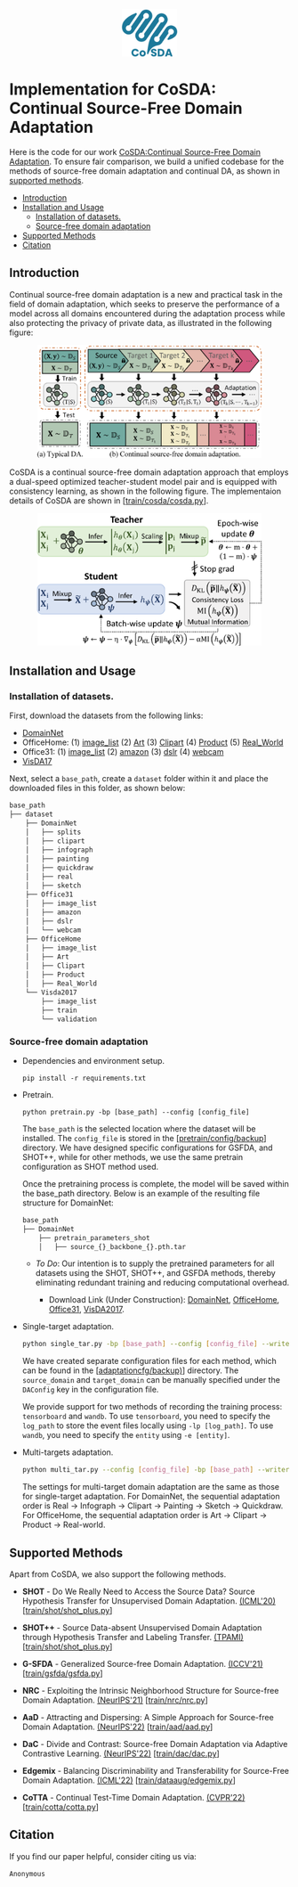 <div align='center' style="margin-bottom: 10px"><img src='img/logo.png' alt="logo" width="20%" /></div>

# Implementation for CoSDA: Continual Source-Free Domain Adaptation

Here is the code for our work [CoSDA:Continual Source-Free Domain Adaptation](https://arxiv.org/abs/2304.06627). To ensure fair comparison, we build a unified codebase for the methods of source-free domain adaptation and continual DA, as shown in [supported methods](#supported-methods).

- [Introduction](#introduction)
- [Installation and Usage](#installation-and-usage)
  - [Installation of datasets.](#installation-of-datasets)
  - [Source-free domain adaptation](#source-free-domain-adaptation)
- [Supported Methods](#supported-methods)
- [Citation](#citation)


## Introduction
Continual source-free domain adaptation is a new and practical task in the field of domain adaptation, which seeks to preserve the performance of a model across all domains encountered during the adaptation process while also protecting the privacy of private data, as illustrated in the following figure:
<div align='center'><img src="img/CoSDA_Settings.png" alt="setting of continual SFDA" width="80%"/></div>

CoSDA is a continual source-free domain adaptation approach that employs a dual-speed optimized teacher-student model pair and is equipped with consistency learning, as shown in the following figure. The implementaion details of CoSDA are shown in \[[train/cosda/cosda.py](train/cosda/cosda.py)\].

<div align='center'><img src="img/CoSDA_Method.png" alt="pipeline of CoSDA" width="80%"/></div>

## Installation and Usage

### Installation of datasets.
First, download the datasets from the following links:

  - [DomainNet](http://ai.bu.edu/M3SDA/)
  - OfficeHome: (1) [image_list](https://cloud.tsinghua.edu.cn/f/ca3a3b6a8d554905b4cd/?dl=1) (2) [Art](https://cloud.tsinghua.edu.cn/f/4691878067d04755beab/?dl=1) (3) [Clipart](https://cloud.tsinghua.edu.cn/f/0d41e7da4558408ea5aa/?dl=1) (4) [Product](https://cloud.tsinghua.edu.cn/f/76186deacd7c4fa0a679/?dl=1) (5) [Real_World](https://cloud.tsinghua.edu.cn/f/dee961894cc64b1da1d7/?dl=1)
  - Office31: (1) [image_list](https://cloud.tsinghua.edu.cn/f/d9bca681c71249f19da2/?dl=1) (2) [amazon](https://cloud.tsinghua.edu.cn/f/edc8d1bba1c740dc821c/?dl=1) (3) [dslr](https://cloud.tsinghua.edu.cn/f/ca6df562b7e64850ad7f/?dl=1) (4) [webcam](https://cloud.tsinghua.edu.cn/f/82b24ed2e08f4a3c8888/?dl=1)
  - [VisDA17](https://ai.bu.edu/visda-2017/)

Next, select a `base_path`, create a `dataset` folder within it and place the downloaded files in this folder, as shown below:
```
base_path
├── dataset
    ├── DomainNet
    │   ├── splits
    │   ├── clipart
    │   ├── infograph
    │   ├── painting
    │   ├── quickdraw
    │   ├── real
    │   ├── sketch
    ├── Office31
    │   ├── image_list
    │   ├── amazon
    │   ├── dslr
    │   └── webcam
    ├── OfficeHome
    │   ├── image_list
    │   ├── Art
    │   ├── Clipart
    │   ├── Product
    │   ├── Real_World
    └── Visda2017
        ├── image_list
        ├── train
        └── validation
```
### Source-free domain adaptation
* Dependencies and environment setup.
  ```
  pip install -r requirements.txt
  ```
* Pretrain.
  
  ```
  python pretrain.py -bp [base_path] --config [config_file] 
  ```
  The `base_path` is the selected location where the dataset will be installed. The `config_file` is stored in the  \[[pretrain/config/backup](pretrain/config/backup)\] directory. We have designed specific configurations for GSFDA, and SHOT++, while for other methods, we use the same pretrain configuration as SHOT method used. 

  Once the pretraining process is complete, the model will be saved within the base_path directory. Below is an example of the resulting file structure for DomainNet:

  ```
  base_path
  ├── DomainNet
      ├── pretrain_parameters_shot
      │   ├── source_{}_backbone_{}.pth.tar
  ```
  * *To Do*: Our intention is to supply the pretrained parameters for all datasets using the SHOT, SHOT++, and GSFDA methods, thereby eliminating redundant training and reducing computational overhead.
    
    * Download Link (Under Construction): [DomainNet](), [OfficeHome](), [Office31](), [VisDA2017]().

* Single-target adaptation.
  ```bash
  python single_tar.py -bp [base_path] --config [config_file] --writer [tensorboard / wandb]
  ```
  We have created separate configuration files for each method, which can be found in the \[[adaptationcfg/backup)](adaptationcfg/backup)\] directory. The `source_domain` and `target_domain` can be manually specified under the `DAConfig` key in the configuration file. 

  We provide support for two methods of recording the training process: `tensorboard` and `wandb`. To use `tensorboard`, you need to specify the `log_path` to store the event files locally using `-lp [log_path]`. To use `wandb`, you need to specify the `entity` using `-e [entity]`.

* Multi-targets adaptation.

  ```bash
  python multi_tar.py --config [config_file] -bp [base_path] --writer [tensorboard / wandb] (-lp [log_path] or -e [entity])
  ```
  The settings for multi-target domain adaptation are the same as those for single-target adaptation. For DomainNet, the sequential adaptation order is Real → Infograph → Clipart → Painting → Sketch → Quickdraw. For OfficeHome, the sequential adaptation order is Art → Clipart → Product → Real-world.

## Supported Methods
Apart from CoSDA, we also support the following methods. 

- **SHOT** - Do We Really Need to Access the Source Data? Source Hypothesis Transfer for Unsupervised Domain Adaptation. [(ICML'20)](https://proceedings.mlr.press/v119/liang20a.html) \[[train/shot/shot_plus.py](train/shot/shot_plus.py)\]

- **SHOT++** - Source Data-absent Unsupervised Domain Adaptation through Hypothesis Transfer and Labeling Transfer. [(TPAMI)](https://arxiv.org/pdf/2012.07297.pdf) \[[train/shot/shot_plus.py](train/shot/shot_plus.py)\]

- **G-SFDA** - Generalized Source-free Domain Adaptation. [(ICCV'21)](https://openaccess.thecvf.com/content/ICCV2021/html/Yang_Generalized_Source-Free_Domain_Adaptation_ICCV_2021_paper.html) \[[train/gsfda/gsfda.py](train/gsfda/gsfda.py)\]

- **NRC** - Exploiting the Intrinsic Neighborhood Structure for Source-free Domain Adaptation. [(NeurIPS'21)](https://proceedings.neurips.cc/paper/2021/hash/f5deaeeae1538fb6c45901d524ee2f98-Abstract.html) \[[train/nrc/nrc.py](train/nrc/nrc.py)\]

- **AaD** - Attracting and Dispersing: A Simple Approach for Source-free Domain Adaptation. [(NeurIPS'22)](https://openreview.net/forum?id=ZlCpRiZN7n) \[[train/aad/aad.py](train/aad/aad.py)\]

- **DaC** - Divide and Contrast: Source-free Domain Adaptation via Adaptive Contrastive Learning. [(NeurIPS'22)](https://arxiv.org/abs/2211.06612) \[[train/dac/dac.py](train/dac/dac.py)\]

- **Edgemix** - Balancing Discriminability and Transferability for Source-Free Domain Adaptation. [(ICML'22)](https://proceedings.mlr.press/v162/kundu22a.html) \[[train/dataaug/edgemix.py](train/dataaug/edgemix.py)\]

- **CoTTA** - Continual Test-Time Domain Adaptation. [(CVPR'22)](https://openaccess.thecvf.com/content/CVPR2022/html/Wang_Continual_Test-Time_Domain_Adaptation_CVPR_2022_paper.html) \[[train/cotta/cotta.py](train/cotta/cotta.py)\]

## Citation
If you find our paper helpful, consider citing us via:
```
Anonymous
```
